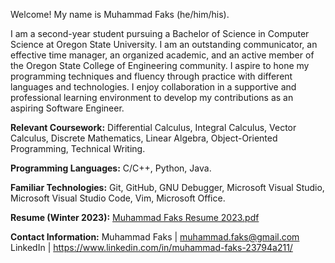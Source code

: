 Welcome! My name is Muhammad Faks (he/him/his).

I am a second-year student pursuing a Bachelor of Science in Computer Science at Oregon State University.
I am an outstanding communicator, an effective time manager, an organized academic, and an active member of the Oregon State College of Engineering community.
I aspire to hone my programming techniques and fluency through practice with different languages and technologies. 
I enjoy collaboration in a supportive and professional learning environment to develop my contributions as an aspiring Software Engineer.

**Relevant Coursework:** Differential Calculus, Integral Calculus, Vector Calculus, Discrete Mathematics, Linear Algebra, Object-Oriented Programming, Technical Writing. 

**Programming Languages:** C/C++, Python, Java. 

**Familiar Technologies:** Git, GitHub, GNU Debugger, Microsoft Visual Studio, Microsoft Visual Studio Code, Vim, Microsoft Office. 

**Resume (Winter 2023):**
[Muhammad Faks Resume 2023.pdf](https://github.com/mfaks/mfaks/files/10486239/Muhammad.Faks.Resume.2023.pdf)

**Contact Information:**
Muhammad Faks | muhammad.faks@gmail.com
LinkedIn | https://www.linkedin.com/in/muhammad-faks-23794a211/
